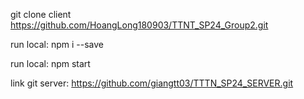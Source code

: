 git clone client https://github.com/HoangLong180903/TTNT_SP24_Group2.git

run local: npm i --save

run local: npm start

link git server: https://github.com/giangtt03/TTTN_SP24_SERVER.git
